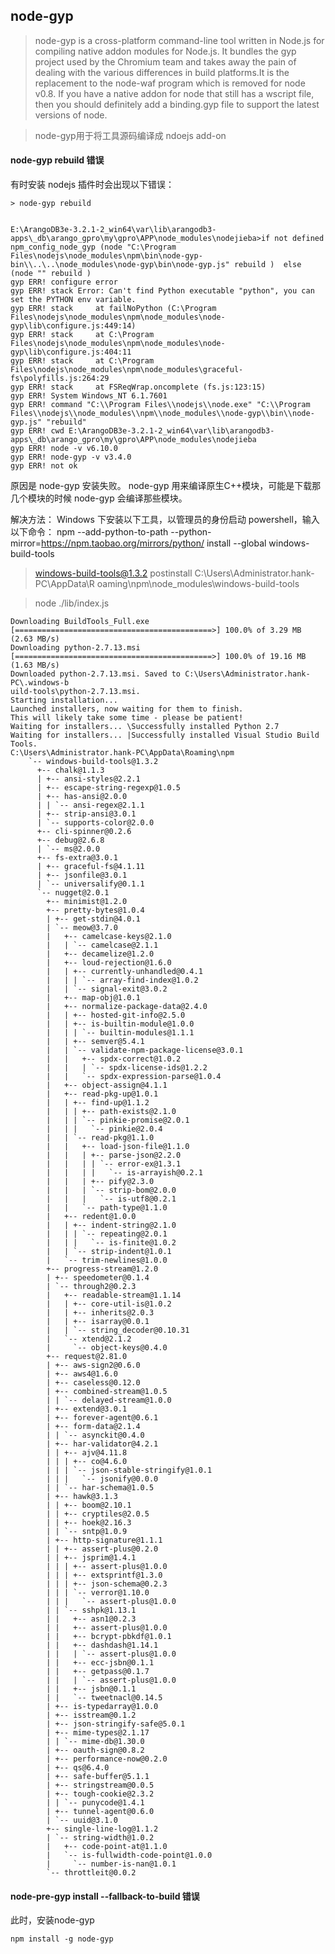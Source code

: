 
## node-gyp
> node-gyp is a cross-platform command-line tool written in Node.js for compiling native addon modules for Node.js. It bundles the gyp project used by the Chromium team and takes away the pain of dealing with the various differences in build platforms.It is the replacement to the node-waf program which is removed for node v0.8. If you have a native addon for node that still has a wscript file, then you should definitely add a binding.gyp file to support the latest versions of node.

> node-gyp用于将工具源码编译成 ndoejs add-on
  
#### node-gyp rebuild 错误

有时安装 nodejs 插件时会出现以下错误：

    > node-gyp rebuild


    E:\ArangoDB3e-3.2.1-2_win64\var\lib\arangodb3-apps\_db\arango_gpro\my\gpro\APP\node_modules\nodejieba>if not defined npm_config_node_gyp (node "C:\Program Files\nodejs\node_modules\npm\bin\node-gyp-bin\\..\..\node_modules\node-gyp\bin\node-gyp.js" rebuild )  else (node "" rebuild )
    gyp ERR! configure error
    gyp ERR! stack Error: Can't find Python executable "python", you can set the PYTHON env variable.
    gyp ERR! stack     at failNoPython (C:\Program Files\nodejs\node_modules\npm\node_modules\node-gyp\lib\configure.js:449:14)
    gyp ERR! stack     at C:\Program Files\nodejs\node_modules\npm\node_modules\node-gyp\lib\configure.js:404:11
    gyp ERR! stack     at C:\Program Files\nodejs\node_modules\npm\node_modules\graceful-fs\polyfills.js:264:29
    gyp ERR! stack     at FSReqWrap.oncomplete (fs.js:123:15)
    gyp ERR! System Windows_NT 6.1.7601
    gyp ERR! command "C:\\Program Files\\nodejs\\node.exe" "C:\\Program Files\\nodejs\\node_modules\\npm\\node_modules\\node-gyp\\bin\\node-gyp.js" "rebuild"
    gyp ERR! cwd E:\ArangoDB3e-3.2.1-2_win64\var\lib\arangodb3-apps\_db\arango_gpro\my\gpro\APP\node_modules\nodejieba
    gyp ERR! node -v v6.10.0
    gyp ERR! node-gyp -v v3.4.0
    gyp ERR! not ok

原因是 node-gyp 安装失败。 node-gyp 用来编译原生C++模块，可能是下载那几个模块的时候 node-gyp 会编译那些模块。

解决方法： 
Windows 下安装以下工具，以管理员的身份启动 powershell，输入以下命令：
    npm --add-python-to-path --python-mirror=https://npm.taobao.org/mirrors/python/ install --global windows-build-tools

> windows-build-tools@1.3.2 postinstall C:\Users\Administrator.hank-PC\AppData\R
oaming\npm\node_modules\windows-build-tools

> node ./lib/index.js

    Downloading BuildTools_Full.exe
    [============================================>] 100.0% of 3.29 MB (2.63 MB/s)
    Downloading python-2.7.13.msi
    [============================================>] 100.0% of 19.16 MB (1.63 MB/s)
    Downloaded python-2.7.13.msi. Saved to C:\Users\Administrator.hank-PC\.windows-b
    uild-tools\python-2.7.13.msi.
    Starting installation...
    Launched installers, now waiting for them to finish.
    This will likely take some time - please be patient!
    Waiting for installers... \Successfully installed Python 2.7
    Waiting for installers... |Successfully installed Visual Studio Build Tools.
    C:\Users\Administrator.hank-PC\AppData\Roaming\npm
        `-- windows-build-tools@1.3.2
          +-- chalk@1.1.3
          | +-- ansi-styles@2.2.1
          | +-- escape-string-regexp@1.0.5
          | +-- has-ansi@2.0.0
          | | `-- ansi-regex@2.1.1
          | +-- strip-ansi@3.0.1
          | `-- supports-color@2.0.0
          +-- cli-spinner@0.2.6
          +-- debug@2.6.8
          | `-- ms@2.0.0
          +-- fs-extra@3.0.1
          | +-- graceful-fs@4.1.11
          | +-- jsonfile@3.0.1
          | `-- universalify@0.1.1
          `-- nugget@2.0.1
            +-- minimist@1.2.0
            +-- pretty-bytes@1.0.4
            | +-- get-stdin@4.0.1
            | `-- meow@3.7.0
            |   +-- camelcase-keys@2.1.0
            |   | `-- camelcase@2.1.1
            |   +-- decamelize@1.2.0
            |   +-- loud-rejection@1.6.0
            |   | +-- currently-unhandled@0.4.1
            |   | | `-- array-find-index@1.0.2
            |   | `-- signal-exit@3.0.2
            |   +-- map-obj@1.0.1
            |   +-- normalize-package-data@2.4.0
            |   | +-- hosted-git-info@2.5.0
            |   | +-- is-builtin-module@1.0.0
            |   | | `-- builtin-modules@1.1.1
            |   | +-- semver@5.4.1
            |   | `-- validate-npm-package-license@3.0.1
            |   |   +-- spdx-correct@1.0.2
            |   |   | `-- spdx-license-ids@1.2.2
            |   |   `-- spdx-expression-parse@1.0.4
            |   +-- object-assign@4.1.1
            |   +-- read-pkg-up@1.0.1
            |   | +-- find-up@1.1.2
            |   | | +-- path-exists@2.1.0
            |   | | `-- pinkie-promise@2.0.1
            |   | |   `-- pinkie@2.0.4
            |   | `-- read-pkg@1.1.0
            |   |   +-- load-json-file@1.1.0
            |   |   | +-- parse-json@2.2.0
            |   |   | | `-- error-ex@1.3.1
            |   |   | |   `-- is-arrayish@0.2.1
            |   |   | +-- pify@2.3.0
            |   |   | `-- strip-bom@2.0.0
            |   |   |   `-- is-utf8@0.2.1
            |   |   `-- path-type@1.1.0
            |   +-- redent@1.0.0
            |   | +-- indent-string@2.1.0
            |   | | `-- repeating@2.0.1
            |   | |   `-- is-finite@1.0.2
            |   | `-- strip-indent@1.0.1
            |   `-- trim-newlines@1.0.0
            +-- progress-stream@1.2.0
            | +-- speedometer@0.1.4
            | `-- through2@0.2.3
            |   +-- readable-stream@1.1.14
            |   | +-- core-util-is@1.0.2
            |   | +-- inherits@2.0.3
            |   | +-- isarray@0.0.1
            |   | `-- string_decoder@0.10.31
            |   `-- xtend@2.1.2
            |     `-- object-keys@0.4.0
            +-- request@2.81.0
            | +-- aws-sign2@0.6.0
            | +-- aws4@1.6.0
            | +-- caseless@0.12.0
            | +-- combined-stream@1.0.5
            | | `-- delayed-stream@1.0.0
            | +-- extend@3.0.1
            | +-- forever-agent@0.6.1
            | +-- form-data@2.1.4
            | | `-- asynckit@0.4.0
            | +-- har-validator@4.2.1
            | | +-- ajv@4.11.8
            | | | +-- co@4.6.0
            | | | `-- json-stable-stringify@1.0.1
            | | |   `-- jsonify@0.0.0
            | | `-- har-schema@1.0.5
            | +-- hawk@3.1.3
            | | +-- boom@2.10.1
            | | +-- cryptiles@2.0.5
            | | +-- hoek@2.16.3
            | | `-- sntp@1.0.9
            | +-- http-signature@1.1.1
            | | +-- assert-plus@0.2.0
            | | +-- jsprim@1.4.1
            | | | +-- assert-plus@1.0.0
            | | | +-- extsprintf@1.3.0
            | | | +-- json-schema@0.2.3
            | | | `-- verror@1.10.0
            | | |   `-- assert-plus@1.0.0
            | | `-- sshpk@1.13.1
            | |   +-- asn1@0.2.3
            | |   +-- assert-plus@1.0.0
            | |   +-- bcrypt-pbkdf@1.0.1
            | |   +-- dashdash@1.14.1
            | |   | `-- assert-plus@1.0.0
            | |   +-- ecc-jsbn@0.1.1
            | |   +-- getpass@0.1.7
            | |   | `-- assert-plus@1.0.0
            | |   +-- jsbn@0.1.1
            | |   `-- tweetnacl@0.14.5
            | +-- is-typedarray@1.0.0
            | +-- isstream@0.1.2
            | +-- json-stringify-safe@5.0.1
            | +-- mime-types@2.1.17
            | | `-- mime-db@1.30.0
            | +-- oauth-sign@0.8.2
            | +-- performance-now@0.2.0
            | +-- qs@6.4.0
            | +-- safe-buffer@5.1.1
            | +-- stringstream@0.0.5
            | +-- tough-cookie@2.3.2
            | | `-- punycode@1.4.1
            | +-- tunnel-agent@0.6.0
            | `-- uuid@3.1.0
            +-- single-line-log@1.1.2
            | `-- string-width@1.0.2
            |   +-- code-point-at@1.1.0
            |   `-- is-fullwidth-code-point@1.0.0
            |     `-- number-is-nan@1.0.1
            `-- throttleit@0.0.2


#### node-pre-gyp install --fallback-to-build 错误
此时，安装node-gyp

    npm install -g node-gyp

